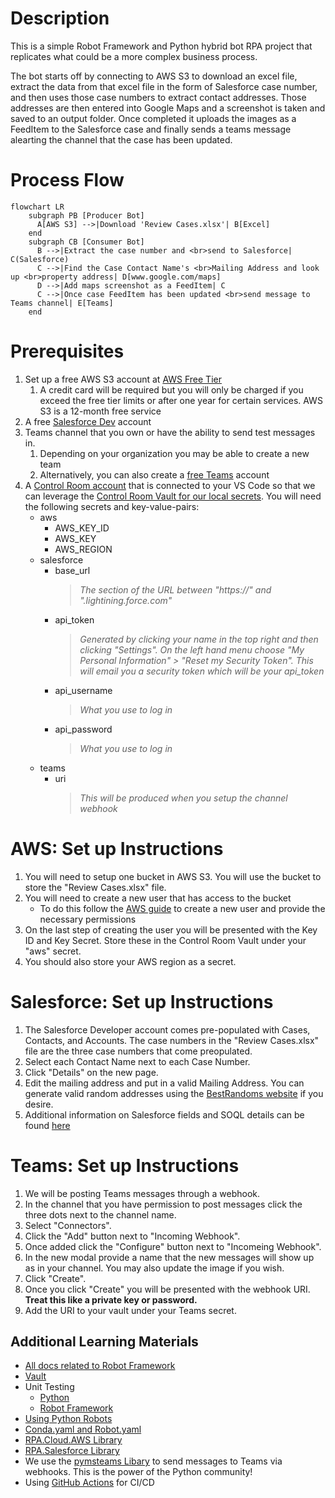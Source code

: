# Description

This is a simple Robot Framework and Python hybrid bot RPA project that replicates what could be a more complex business process.

The bot starts off by connecting to AWS S3 to download an excel file, extract the data from that excel file in the form of Salesforce case number, and then uses those case numbers to extract contact addresses. Those addresses are then entered into Google Maps and a screenshot is taken and saved to an output folder. Once completed it uploads the images as a FeedItem to the Salesforce case and finally sends a teams message alearting the channel that the case has been updated.

# Process Flow

```mermaid
flowchart LR
    subgraph PB [Producer Bot]
      A[AWS S3] -->|Download 'Review Cases.xlsx'| B[Excel]
    end
    subgraph CB [Consumer Bot]
      B -->|Extract the case number and <br>send to Salesforce| C(Salesforce)
      C -->|Find the Case Contact Name's <br>Mailing Address and look up <br>property address| D[www.google.com/maps]
      D -->|Add maps screenshot as a FeedItem| C
      C -->|Once case FeedItem has been updated <br>send message to Teams channel| E[Teams]
    end
```

# Prerequisites

1. Set up a free AWS S3 account at [AWS Free Tier](https://aws.amazon.com/free/?all-free-tier.sort-by=item.additionalFields.SortRank&all-free-tier.sort-order=asc&awsf.Free%20Tier%20Types=*all&awsf.Free%20Tier%20Categories=*all)
   1. A credit card will be required but you will only be charged if you exceed the free tier limits or after one year for certain services. AWS S3 is a 12-month free service
1. A free [Salesforce Dev](https://developer.salesforce.com/signup) account
1. Teams channel that you own or have the ability to send test messages in.
   1. Depending on your organization you may be able to create a new team
   1. Alternatively, you can also create a [free Teams](https://support.microsoft.com/en-us/office/sign-up-for-teams-free-classic-70aaf044-b872-4c32-ac47-362ab29ebbb1) account
1. A [Control Room account](https://cloud.robocorp.com/) that is connected to your VS Code so that we can leverage the [Control Room Vault for our local secrets](https://robocorp.com/docs/developer-tools/visual-studio-code/extension-features#connecting-to-control-room-vault). You will need the following secrets and key-value-pairs:
   - aws
     - AWS_KEY_ID
     - AWS_KEY
     - AWS_REGION
   - salesforce
     - base_url
       > _The section of the URL between "https://" and ".lightining.force.com"_
     - api_token
       > _Generated by clicking your name in the top right and then clicking "Settings". On the left hand menu choose "My Personal Information" > "Reset my Security Token". This will email you a security token which will be your api_token_
     - api_username
       > _What you use to log in_
     - api_password
       > _What you use to log in_
   - teams
     - uri
       > _This will be produced when you setup the channel webhook_

# AWS: Set up Instructions

1. You will need to setup one bucket in AWS S3. You will use the bucket to store the "Review Cases.xlsx" file.
1. You will need to create a new user that has access to the bucket
   - To do this follow the [AWS guide](https://docs.aws.amazon.com/IAM/latest/UserGuide/id_users_create.html) to create a new user and provide the necessary permissions
1. On the last step of creating the user you will be presented with the Key ID and Key Secret. Store these in the Control Room Vault under your "aws" secret.
1. You should also store your AWS region as a secret.

# Salesforce: Set up Instructions

1. The Salesforce Developer account comes pre-populated with Cases, Contacts, and Accounts. The case numbers in the "Review Cases.xlsx" file are the three case numbers that come preopulated.
1. Select each Contact Name next to each Case Number.
1. Click "Details" on the new page.
1. Edit the mailing address and put in a valid Mailing Address. You can generate valid random addresses using the [BestRandoms website](https://www.bestrandoms.com/random-address) if you desire.
1. Additional information on Salesforce fields and SOQL details can be found [here](https://developer.salesforce.com/docs/atlas.en-us.sfFieldRef.meta/sfFieldRef/salesforce_field_reference_Case.htm)

# Teams: Set up Instructions

1. We will be posting Teams messages through a webhook.
1. In the channel that you have permission to post messages click the three dots next to the channel name.
1. Select "Connectors".
1. Click the "Add" button next to "Incoming Webhook".
1. Once added click the "Configure" button next to "Incomeing Webhook".
1. In the new modal provide a name that the new messages will show up as in your channel. You may also update the image if you wish.
1. Click "Create".
1. Once you click "Create" you will be presented with the webhook URI. **Treat this like a private key or password.**
1. Add the URI to your vault under your Teams secret.

## Additional Learning Materials

- [All docs related to Robot Framework](https://robocorp.com/docs/languages-and-frameworks/robot-framework)
- [Vault](https://robocorp.com/docs/development-guide/variables-and-secrets/vault)
- Unit Testing
  - [Python](https://robocorp.com/docs/development-guide/qa-and-best-practices/unit-testing-with-python)
  - [Robot Framework](https://robocorp.com/docs/development-guide/qa-and-best-practices/unit-testing-with-robot-framework)
- [Using Python Robots](https://robocorp.com/docs/development-guide/qa-and-best-practices/python-robots)
- [Conda.yaml and Robot.yaml](https://robocorp.com/docs/setup/installing-python-package-dependencies)
- [RPA.Cloud.AWS Library](https://robocorp.com/docs/libraries/rpa-framework/rpa-cloud-aws)
- [RPA.Salesforce Library](https://robocorp.com/docs/libraries/rpa-framework/rpa-salesforce)
- We use the [pymsteams Libary](https://pypi.org/project/pymsteams/) to send messages to Teams via webhooks. This is the power of the Python community!
- Using [GitHub Actions](https://robocorp.com/docs/development-guide/integrations/github-actions-integration) for CI/CD